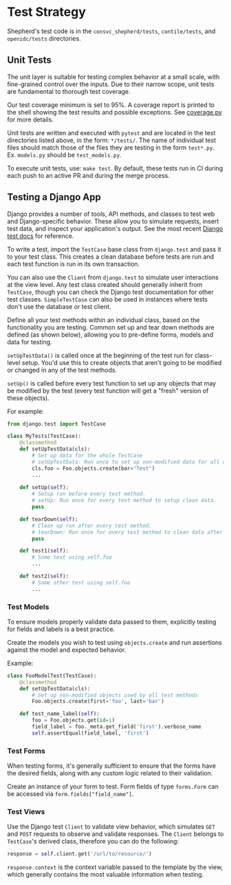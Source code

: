 # Test Strategy

Shepherd's test code is in the `consvc_shepherd/tests`, `contile/tests`, and `openidc/tests` directories.

## Unit Tests

The unit layer is suitable for testing complex behavior at a small scale, 
with fine-grained control over the inputs. 
Due to their narrow scope, unit tests are fundamental to thorough test coverage.

Our test coverage minimum is set to 95%. 
A coverage report is printed to the shell showing the test results and possible exceptions. See [coverage.py](https://coverage.readthedocs.io/en/latest/) for more details.

Unit tests are written and executed with `pytest` and are located in the test directories listed above, in the form: `*/tests/`. The name of individual test files should match those of the files they are testing in the form `test*.py`.
Ex. `models.py` should be `test_models.py`. 

To execute unit tests, use: `make test`. By default, these tests run in CI during each push 
to an active PR and during the merge process.

## Testing a Django App

Django provides a number of tools, API methods, and classes to test web and Django-specific behavior.
These allow you to simulate requests, insert test data, and inspect your application's output.
See the most recent [Django test docs][django-test-docs] for reference.

To write a test, import the `TestCase` base class from `django.test` and pass it to your test class. 
This creates a clean database before tests are run and each test function is run in its own transaction. 

You can also use the `Client` from `django.test` to simulate user interactions at the view level.
Any test class created should generally inherit from `TestCase`, 
though you can check the Django test documentation for other test classes. `SimpleTestCase` can also be used in instances where tests don't use the database or test client.

Define all your test methods within an individual class, based on the functionality you are testing. Common set up and tear down methods are defined (as shown below), allowing you to pre-define forms,
models and data for testing.

`setUpTestData()` is called once at the beginning of the test run for class-level setup. You'd use this to create objects that aren't going to be modified or changed in any of the test methods.

`setUp()` is called before every test function to set up any objects that may be modified by the test (every test function will get a "fresh" version of these objects).

For example:
```python
from django.test import TestCase

class MyTests(TestCase):
    @classmethod
    def setUpTestData(cls):
        # Set up data for the whole TestCase
        # setUpTestData: Run once to set up non-modified data for all class methods.
        cls.foo = Foo.objects.create(bar="Test")
        ...
    
    def setUp(self):
        # Setup run before every test method.
        # setUp: Run once for every test method to setup clean data.
        pass

    def tearDown(self):
        # Clean up run after every test method.
        # tearDown: Run once for every test method to clean data after run.
        pass

    def test1(self):
        # Some test using self.foo
        ...

    def test2(self):
        # Some other test using self.foo
        ...

```

### Test Models

To ensure models properly validate data passed to them, explicitly testing for fields and labels is a best practice.

Create the models you wish to test using `objects.create` and run assertions against the model and expected behavior.

Example:
```python
class FooModelTest(TestCase):
    @classmethod
    def setUpTestData(cls):
        # Set up non-modified objects used by all test methods
        Foo.objects.create(first='foo', last='bar')

    def test_name_label(self):
        foo = Foo.objects.get(id=1)
        field_label = foo._meta.get_field('first').verbose_name
        self.assertEqual(field_label, 'first')
```
### Test Forms

When testing forms, it's generally sufficient to ensure that the forms have the desired fields, along with any custom logic related to their validation.

Create an instance of your form to test. Form fields of type `forms.Form` can be accessed via `form.fields["field_name"]`.

### Test Views

Use the Django test `Client` to validate view behavior, which simulates `GET` and `POST` requests to observe and validate responses. 
The `Client` belongs to `TestCase`'s derived class, therefore you can do the following:

```python
response = self.client.get('/url/to/resource/')
```
`response.context` is the context variable passed to the template by the view, which generally contains the most valuable information when testing.

[django-test-docs]: https://docs.djangoproject.com/en/4.2/topics/testing/tools/